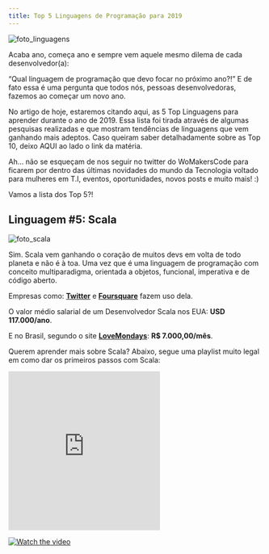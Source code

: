 ```yaml
---
title: Top 5 Linguagens de Programação para 2019
---
```


![foto_linguagens](https://cdn-images-1.medium.com/max/1500/0*NHAhcyrNZpkNPt4R)

Acaba ano, começa ano e sempre vem aquele mesmo dilema de cada desenvolvedor(a):

“Qual linguagem de programação que devo focar no próximo ano?!”
E de fato essa é uma pergunta que todos nós, pessoas desenvolvedoras, fazemos ao começar um novo ano.

No artigo de hoje, estaremos citando aqui, as 5 Top Linguagens para aprender durante o ano de 2019. Essa lista foi tirada através de algumas pesquisas realizadas e que mostram tendências de linguagens que vem ganhando mais adeptos. Caso queiram saber detalhadamente sobre as Top 10, deixo AQUI ao lado o link da matéria.

Ah… não se esqueçam de nos seguir no twitter do WoMakersCode para ficarem por dentro das últimas novidades do mundo da Tecnologia voltado para mulheres em T.I, eventos, oportunidades, novos posts e muito mais! :)

Vamos a lista dos Top 5?!

## Linguagem #5: Scala

![foto_scala](https://cdn-images-1.medium.com/max/1000/1*riAhjCnp4VwfKn8f2LMOXQ.png)

Sim. Scala vem ganhando o coração de muitos devs em volta de todo planeta e não é à toa. Uma vez que é uma linguagem de programação com conceito multiparadigma, orientada a objetos, funcional, imperativa e de código aberto.

Empresas como: **[Twitter](https://twitter.com/home)** e **[Foursquare](https://pt.foursquare.com/)** fazem uso dela.

O valor médio salarial de um Desenvolvedor Scala nos EUA: **USD 117.000/ano**.

E no Brasil, segundo o site **[LoveMondays](https://www.lovemondays.com.br/)**: **R$ 7.000,00/mês**.

Querem aprender mais sobre Scala? Abaixo, segue uma playlist muito legal em como dar os primeiros passos com Scala:

<iframe width="300" height="315" src="https://www.youtube.com/watch?list=PLS1QulWo1RIagob5D6kMIAvu7DQC5VTh3&v=LQVDJtfpQU0" frameborder="0" allowfullscreen></iframe>

[![Watch the video](https://i.imgur.com/vKb2F1B.png)](https://youtu.be/vt5fpE0bzSY)


